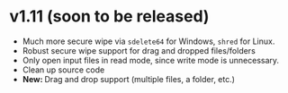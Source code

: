 # v1.11 (soon to be released)
<ul>
	<li>Much more secure wipe via <code>sdelete64</code> for Windows, <code>shred</code> for Linux.</li>
	<li>Robust secure wipe support for drag and dropped files/folders</li>
	<li>Only open input files in read mode, since write mode is unnecessary.</li>
	<li>Clean up source code</li>
	<li><strong>New: </strong>Drag and drop support (multiple files, a folder, etc.)</li>
</ul>
